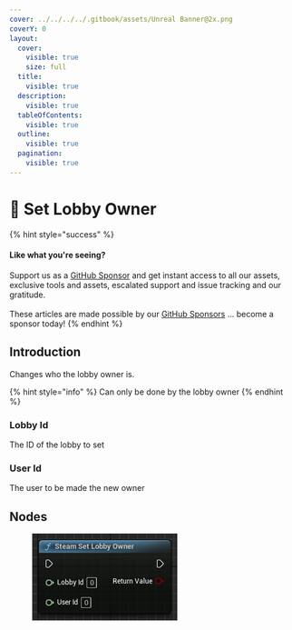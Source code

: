 ```yaml
---
cover: ../../../../.gitbook/assets/Unreal Banner@2x.png
coverY: 0
layout:
  cover:
    visible: true
    size: full
  title:
    visible: true
  description:
    visible: true
  tableOfContents:
    visible: true
  outline:
    visible: true
  pagination:
    visible: true
---
```


# 🔵 Set Lobby Owner

{% hint style="success" %}
#### Like what you're seeing?

Support us as a [GitHub Sponsor](../../../../become-a-sponsor/) and get instant access to all our assets, exclusive tools and assets, escalated support and issue tracking and our gratitude.\
\
These articles are made possible by our [GitHub Sponsors](../../../../become-a-sponsor/) ... become a sponsor today!
{% endhint %}

## Introduction

Changes who the lobby owner is.

{% hint style="info" %}
Can only be done by the lobby owner
{% endhint %}

### Lobby Id

The ID of the lobby to set&#x20;

### User Id

The user to be made the new owner

## Nodes

<figure><img src="../../../../.gitbook/assets/image (14) (1) (1).png" alt=""><figcaption></figcaption></figure>
